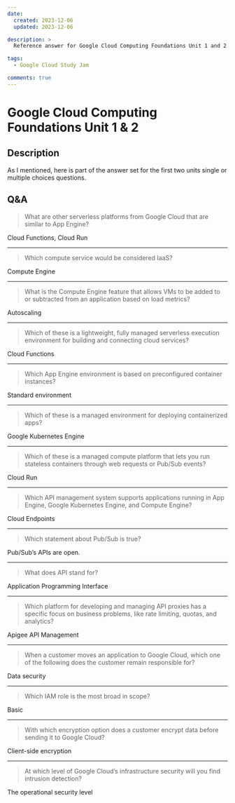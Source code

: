 ```yaml
---
date:
  created: 2023-12-06
  updated: 2023-12-06

description: >
  Reference answer for Google Cloud Computing Foundations Unit 1 and 2. 

tags:
  - Google Cloud Study Jam

comments: true
---
```

# Google Cloud Computing Foundations Unit 1 & 2

## Description

As I mentioned, here is part of the answer set for the first two units single or multiple choices questions.

## Q&A


> What are other serverless platforms from Google Cloud that are similar to App Engine?

Cloud Functions, Cloud Run

---

> Which compute service would be considered IaaS?

Compute Engine

---

> What is the Compute Engine feature that allows VMs to be added to or subtracted from an application based on load metrics?

Autoscaling

---

> Which of these is a lightweight, fully managed serverless execution environment for building and connecting cloud services?

Cloud Functions

---

> Which App Engine environment is based on preconfigured container instances?

Standard environment

---

> Which of these is a managed environment for deploying containerized apps?

Google Kubernetes Engine

---

> Which of these is a managed compute platform that lets you run stateless containers through web requests or Pub/Sub events?

Cloud Run

---

> Which API management system supports applications running in App Engine, Google Kubernetes Engine, and Compute Engine?

Cloud Endpoints

---

> Which statement about Pub/Sub is true?

Pub/Sub’s APIs are open.

---

> What does API stand for?

Application Programming Interface

---

> Which platform for developing and managing API proxies has a specific focus on business problems, like rate limiting, quotas, and analytics?

Apigee API Management

---

> When a customer moves an application to Google Cloud, which one of the following does the customer remain responsible for?

Data security

---

> Which IAM role is the most broad in scope?

Basic

---

> With which encryption option does a customer encrypt data before sending it to Google Cloud?

Client-side encryption

---

> At which level of Google Cloud’s infrastructure security will you find intrusion detection?

The operational security level